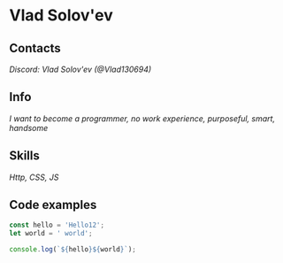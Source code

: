 # Vlad Solov'ev

## Contacts
*Discord: Vlad Solov'ev (@Vlad130694)*

## Info 
*I want to become a programmer, no work experience, purposeful, smart, handsome*

## Skills

*Http, CSS, JS*

## Code examples

 ```javascript
const hello = 'Hello12';
let world = ' world';

console.log(`${hello}${world}`);
```
